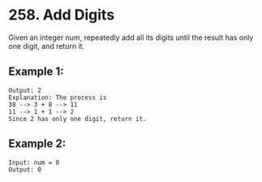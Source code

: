 # 258. Add Digits

Given an integer num, repeatedly add all its digits until the result has only one digit, and return it.

## Example 1:

```Input: num = 38
Output: 2
Explanation: The process is
38 --> 3 + 8 --> 11
11 --> 1 + 1 --> 2 
Since 2 has only one digit, return it.
```
## Example 2:
```
Input: num = 0
Output: 0
```